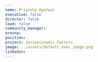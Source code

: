 ```yaml
---
name: Priyasha Agarwal
executive: false
director: false
lead: false
community_manager:  
erevna: 
position:  
project: Socioeconomic Factors
image: ../assets/default_exec_image.png
linkedin: 
---
```

